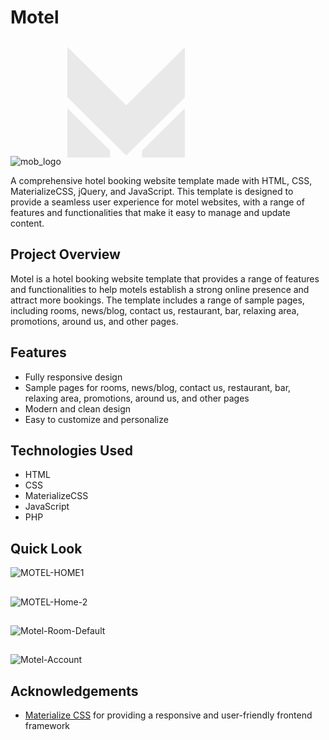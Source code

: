 # Motel

![mob_logo](https://github.com/user-attachments/assets/6fea28ad-7258-4554-9817-d8c5b1fec7f0)<?xml version="1.0"?>
<svg xmlns="http://www.w3.org/2000/svg" xmlns:xlink="http://www.w3.org/1999/xlink" xmlns:svgjs="http://svgjs.com/svgjs" version="1.1" width="200" height="200" x="0" y="0" viewBox="0 0 92.896 92.896" style="enable-background:new 0 0 512 512" xml:space="preserve" class=""><g transform="matrix(0.9400000000000001,0,0,0.9400000000000001,2.7868801116943374,2.786909866333012)">
<g xmlns="http://www.w3.org/2000/svg">
	<g>
		<polygon points="0,51.115 0,90.161 33.818,90.161 33.811,84.637   " fill="#e9e9e9" data-original="#000000" style="" class=""/>
		<polygon points="59.078,90.168 92.896,90.168 92.896,51.121 59.086,84.645   " fill="#e9e9e9" data-original="#000000" style="" class=""/>
		<polygon points="92.896,2.925 46.547,48.879 0,2.729 0,42.438 46.547,88.588 92.889,42.641   " fill="#e9e9e9" data-original="#000000" style="" class=""/>
	</g>
</g>
<g xmlns="http://www.w3.org/2000/svg">
</g>
<g xmlns="http://www.w3.org/2000/svg">
</g>
<g xmlns="http://www.w3.org/2000/svg">
</g>
<g xmlns="http://www.w3.org/2000/svg">
</g>
<g xmlns="http://www.w3.org/2000/svg">
</g>
<g xmlns="http://www.w3.org/2000/svg">
</g>
<g xmlns="http://www.w3.org/2000/svg">
</g>
<g xmlns="http://www.w3.org/2000/svg">
</g>
<g xmlns="http://www.w3.org/2000/svg">
</g>
<g xmlns="http://www.w3.org/2000/svg">
</g>
<g xmlns="http://www.w3.org/2000/svg">
</g>
<g xmlns="http://www.w3.org/2000/svg">
</g>
<g xmlns="http://www.w3.org/2000/svg">
</g>
<g xmlns="http://www.w3.org/2000/svg">
</g>
<g xmlns="http://www.w3.org/2000/svg">
</g>
</g></svg>


A comprehensive hotel booking website template made with HTML, CSS, MaterializeCSS, jQuery, and JavaScript. This template is designed to provide a seamless user experience for motel websites, with a range of features and functionalities that make it easy to manage and update content.



## Project Overview

Motel is a hotel booking website template that provides a range of features and functionalities to help motels establish a strong online presence and attract more bookings. The template includes a range of sample pages, including rooms, news/blog, contact us, restaurant, bar, relaxing area, promotions, around us, and other pages.
## Features

- Fully responsive design
- Sample pages for rooms, news/blog, contact us, restaurant, bar, relaxing area, promotions, around us, and other pages
- Modern and clean design
- Easy to customize and personalize


## Technologies Used
- HTML
- CSS
- MaterializeCSS
- JavaScript
- PHP


## Quick Look

![MOTEL-HOME1](https://github.com/user-attachments/assets/b0f4c31a-06ec-4e3a-b5b4-060a34247c0c)
##
![MOTEL-Home-2](https://github.com/user-attachments/assets/b641baf5-ab8b-4120-a218-f2469f8b5914)
##
![Motel-Room-Default](https://github.com/user-attachments/assets/1ca420d6-273a-4d20-b130-c56b3ba3f2f2)
##
![Motel-Account](https://github.com/user-attachments/assets/baad1b74-e7e2-48f3-a07f-91b6e81a3308)


## Acknowledgements
 - [Materialize CSS](https://materializecss.com/) for providing a responsive and user-friendly frontend framework

